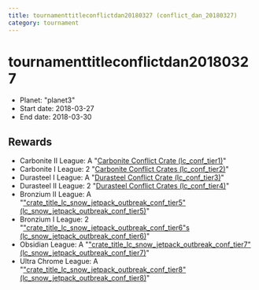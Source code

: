 ```yaml
---
title: tournamenttitleconflictdan20180327 (conflict_dan_20180327)
category: tournament
---
```

# tournamenttitleconflictdan20180327

  * Planet: "planet3"
  * Start date: 2018-03-27
  * End date: 2018-03-30

## Rewards

  * Carbonite II League: A "[Carbonite Conflict Crate (lc_conf_tier1)](lc_conf_tier1.html)"
  * Carbonite I League: 2 "[Carbonite Conflict Crates (lc_conf_tier2)](lc_conf_tier2.html)"
  * Durasteel I League: A "[Durasteel Conflict Crate (lc_conf_tier3)](lc_conf_tier3.html)"
  * Durasteel II League: 2 "[Durasteel Conflict Crates (lc_conf_tier4)](lc_conf_tier4.html)"
  * Bronzium II League: A "["crate_title_lc_snow_jetpack_outbreak_conf_tier5" (lc_snow_jetpack_outbreak_conf_tier5)](lc_snow_jetpack_outbreak_conf_tier5.html)"
  * Bronzium I League: 2 "["crate_title_lc_snow_jetpack_outbreak_conf_tier6"s (lc_snow_jetpack_outbreak_conf_tier6)](lc_snow_jetpack_outbreak_conf_tier6.html)"
  * Obsidian League: A "["crate_title_lc_snow_jetpack_outbreak_conf_tier7" (lc_snow_jetpack_outbreak_conf_tier7)](lc_snow_jetpack_outbreak_conf_tier7.html)"
  * Ultra Chrome League: A "["crate_title_lc_snow_jetpack_outbreak_conf_tier8" (lc_snow_jetpack_outbreak_conf_tier8)](lc_snow_jetpack_outbreak_conf_tier8.html)"
